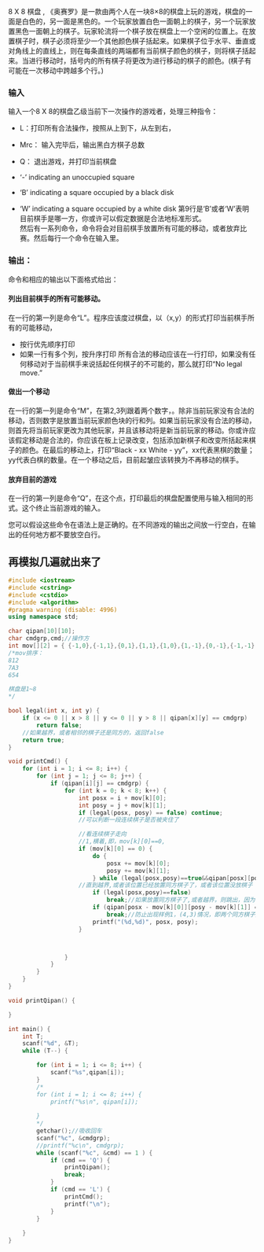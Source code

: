8 X 8 棋盘 ,
《奥赛罗》是一款由两个人在一块8×8的棋盘上玩的游戏，棋盘的一面是白色的，另一面是黑色的。一个玩家放置白色一面朝上的棋子，另一个玩家放置黑色一面朝上的棋子。玩家轮流将一个棋子放在棋盘上一个空闲的位置上。在放置棋子时，棋子必须将至少一个其他颜色棋子括起来。如果棋子位于水平、垂直或对角线上的直线上，则在每条直线的两端都有当前棋子颜色的棋子，则将棋子括起来。当进行移动时，括号内的所有棋子将更改为进行移动的棋子的颜色。(棋子有可能在一次移动中跨越多个行。)

### 输入
输入一个8 X 8的棋盘乙级当前下一次操作的游戏者，处理三种指令：
* L：打印所有合法操作，按照从上到下，从左到右，
* Mrc：
输入完毕后，输出黑白方棋子总数
* Q： 退出游戏，并打印当前棋盘

* ‘-’ indicating an unoccupied square
* ‘B’ indicating a square occupied by a black disk
* ‘W’ indicating a square occupied by a white disk
第9行是‘B’或者‘W’表明目前棋手是哪一方，你或许可以假定数据是合法地标准形式。<br>
然后有一系列命令，命令将会对目前棋手放置所有可能的移动，或者放弃比赛。然后每行一个命令在输入里。
### 输出：

命令和相应的输出以下面格式给出：

#### 列出目前棋手的所有可能移动。

在一行的第一列是命令“L”。程序应该度过棋盘，以（x,y）的形式打印当前棋手所有的可能移动，
* 按行优先顺序打印
* 如果一行有多个列，按升序打印
所有合法的移动应该在一行打印，如果没有任何移动对于当前棋手来说括起任何棋子的不可能的，那么就打印“No legal move.”


#### 做出一个移动
在一行的第一列是命令“M”，在第2,3列跟着两个数字，。除非当前玩家没有合法的移动，否则数字是放置当前玩家颜色块的行和列。如果当前玩家没有合法的移动，则首先将当前玩家更改为其他玩家，并且该移动将是新当前玩家的移动。你或许应该假定移动是合法的，你应该在板上记录改变，包括添加新棋子和改变所括起来棋子的颜色。在最后的移动上，打印“Black - xx White - yy”，xx代表黑棋的数量；yy代表白棋的数量。在一个移动之后，目前起皱应该转换为不再移动的棋手。

#### 放弃目前的游戏
在一行的第一列是命令“Q”，在这个点，打印最后的棋盘配置使用与输入相同的形式。这个终止当前游戏的输入。

您可以假设这些命令在语法上是正确的。在不同游戏的输出之间放一行空白，在输出的任何地方都不要放空白行。


## 再模拟几遍就出来了
```cpp
#include <iostream>
#include <cstring>
#include <cstdio>
#include <algorithm>
#pragma warning (disable: 4996)
using namespace std;

char qipan[10][10];
char cmdgrp,cmd;//操作方
int mov[][2] = { {-1,0},{-1,1},{0,1},{1,1},{1,0},{1,-1},{0,-1},{-1,-1} };
/*mov排序：
812
7A3
654

棋盘是1~8
*/

bool legal(int x, int y) {
	if (x <= 0 || x > 8 || y <= 0 || y > 8 || qipan[x][y] == cmdgrp)
		return false;
	//如果越界，或者相邻的棋子还是同方的，返回false
	return true;
}

void printCmd() {
	for (int i = 1; i <= 8; i++) {
		for (int j = 1; j <= 8; j++) {
			if (qipan[i][j] == cmdgrp) {
				for (int k = 0; k < 8; k++) {
					int posx = i + mov[k][0];
					int posy = j + mov[k][1];
					if (legal(posx, posy) == false) continue;
					//可以判断一段连续棋子是否被夹住了

					//看连续棋子走向
					//1,横着,即，mov[k][0]==0,
					if (mov[k][0] == 0) {
						do { 
							posx += mov[k][0]; 
							posy += mov[k][1];
						} while (legal(posx,posy)==true&&qipan[posx][posy]!='-');
					//直到越界,或者该位置已经放置同方棋子了，或者该位置没放棋子
						if (legal(posx,posy)==false)
							break;//如果放置同方棋子了,或者越界，则跳出，因为该操作已不合法
						if (qipan[posx - mov[k][0]][posy - mov[k][1]] == cmdgrp)
							break;//防止出现样例1，(4,3)情况，即两个同方棋子并排放
						printf("(%d,%d)", posx, posy);
					}



				}
			}
		}
	}
}

void printQipan() {

}

int main() {
	int T;
	scanf("%d", &T);
	while (T--) {

		for (int i = 1; i <= 8; i++) {
			scanf("%s",qipan[i]);
		}
		/*
		for (int i = 1; i <= 8; i++) {
			printf("%s\n", qipan[i]);
			
		}
		*/
		getchar();//吸收回车
		scanf("%c", &cmdgrp);
		//printf("%c\n", cmdgrp);
		while (scanf("%c", &cmd) == 1 ) {
			if (cmd == 'Q') {
				printQipan();
				break;
			}
			if (cmd == 'L') {
				printCmd();
				printf("\n");
			}
		}
		
	}
}



```














